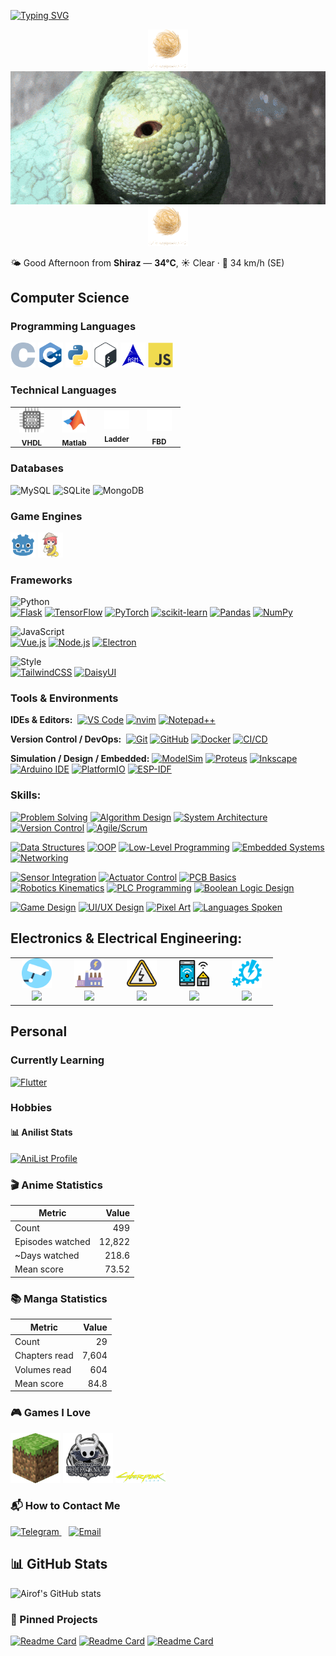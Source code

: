 [![Typing SVG](https://readme-typing-svg.demolab.com?font=ink+free&size=28&letterSpacing=0.3rem&pause=1000&color=1CF1FF&vCenter=true&width=435&lines=%23Hi+there,+I'm+Airof+👋;%F0%9F%A7%91%E2%80%8D%F0%9F%92%BB%F0%9F%93%96%F0%9F%8E%AE%F0%9F%8C%90%E2%9A%A1;%F0%9F%97%A3%EF%B8%8F%F0%9F%8C%8D+%F0%9F%87%AB%F0%9F%87%A6+%F0%9F%87%AF%F0%9F%87%B5+%F0%9F%87%AA%F0%9F%87%B3)](https://git.io/typing-svg)

<div align="center">
  <img src="assets/gif/tumbleweed.gif" alt="rango">
  <img src="assets/gif/ezgif-15f88be964cccc.gif" alt="rango">
  <img src="assets/gif/tumbleweed.gif" alt="rango">
</div>

<!-- WEATHER:START -->
🌤 Good Afternoon from **Shiraz** — **34°C**, ☀️ Clear · 💨 34 km/h (SE)
<!-- WEATHER:END -->


## Computer Science
  

### Programming Languages
<p>
  <img src="assets/icons/programming languages/C.svg" width="40" height="40" alt="C">
  <img src="assets/icons/programming languages/cpp.svg" width="40" height="40" alt="C++">
  <img src="assets/icons/programming languages/python.svg" width="40" height="40" alt="Python">
  <img src="assets/icons/programming languages/bash.svg" width="40" height="40" alt="Bash">
  <img src="assets/icons/programming languages/asm.svg" width="40" height="40" alt="ASM">
  <img src="assets/icons/programming languages/javascript.svg" width="40" height="40" alt="JavaScript">

</p>

### Technical Languages
<!-- Technical Languages -->
<p>
<table>
  <tr>
    <td align="center" style="padding:0 14px;">
      <img src="assets/icons/programming languages/vhdl.svg" width="40" alt="VHDL"><br>
      <sub><b>VHDL</b></sub>
    </td>
    <td align="center" style="padding:0 14px;">
      <img src="assets/icons/programming languages/matlab.svg" width="40" alt="Matlab"><br>
      <sub><b>Matlab</b></sub>
    </td>
    <td align="center" style="padding:0 14px;">
      <img src="assets/icons/programming languages/ladder.svg" width="40" alt="Ladder"><br>
      <sub><b>Ladder</b></sub>
    </td>
    <td align="center" style="padding:0 14px;">
      <img src="assets/icons/programming languages/fbd.svg" width="40" alt="FBD" style="background:#fff;"><br>
      <sub><b>FBD</b></sub>
    </td>
  </tr>
</table>
</p>


### Databases

![MySQL](https://img.shields.io/badge/MySQL-4479A1?style=plastic&logo=mysql&logoColor=white)
![SQLite](https://img.shields.io/badge/SQLite-003B57?style=plastic&logo=sqlite&logoColor=white)
![MongoDB](https://img.shields.io/badge/MongoDB-47A248?style=plastic&logo=mongodb&logoColor=white)


### Game Engines
<p >
  <img src="assets/icons/game-dev/godot.svg" width="40" height="40" alt="Godot">
  <img src="assets/icons/game-dev/Ren'Py.svg" width="40" height="40" alt="Ren'Py">
</p>

### Frameworks

<!-- Python Section -->
![Python](https://img.shields.io/badge/Python-3776AB?style=plastic&logo=python&logoColor=white)  
[![Flask](https://img.shields.io/badge/Flask-000000?style=plastic&logo=flask&logoColor=white)](#) 
[![TensorFlow](https://img.shields.io/badge/TensorFlow-FF6F00?style=plastic&logo=tensorflow&logoColor=white)](#) 
[![PyTorch](https://img.shields.io/badge/PyTorch-EE4C2C?style=plastic&logo=pytorch&logoColor=white)](#) 
[![scikit-learn](https://img.shields.io/badge/scikit--learn-F7931E?style=plastic&logo=scikit-learn&logoColor=white)](#) 
[![Pandas](https://img.shields.io/badge/Pandas-150458?style=plastic&logo=pandas&logoColor=white)](#) 
[![NumPy](https://img.shields.io/badge/NumPy-013243?style=plastic&logo=numpy&logoColor=white)](#)

<!-- JavaScript Section -->
![JavaScript](https://img.shields.io/badge/JavaScript-F7DF1E?style=plastic&logo=javascript&logoColor=black)  
[![Vue.js](https://img.shields.io/badge/Vue.js-4FC08D?style=plastic&logo=vue.js&logoColor=white)](#) 
[![Node.js](https://img.shields.io/badge/Node.js-339933?style=plastic&logo=node.js&logoColor=white)](#) 
[![Electron](https://img.shields.io/badge/Electron-47848F?style=plastic&logo=electron&logoColor=white)](#)

<!-- Styling Section -->
![Style](https://img.shields.io/badge/Styling-6EE7B7?style=plastic)  
[![TailwindCSS](https://img.shields.io/badge/TailwindCSS-06B6D4?style=plastic&logo=tailwindcss&logoColor=white)](#) 
[![DaisyUI](https://img.shields.io/badge/DaisyUI-5A0EF8?style=plastic&logo=daisyui&logoColor=white)](#)



### Tools & Environments

**IDEs & Editors:**&nbsp;&nbsp;[![VS Code](https://img.shields.io/badge/VS%20Code-007ACC?style=plastic&logo=visual-studio-code&logoColor=white)](#) 
[![nvim](https://img.shields.io/badge/nvim-019833?style=plastic&logo=neovim&logoColor=white)](#) 
[![Notepad++](https://img.shields.io/badge/Notepad++-2D8B2D?style=plastic&logo=notepadplusplus&logoColor=white)](#)

**Version Control / DevOps:**&nbsp;&nbsp;[![Git](https://img.shields.io/badge/Git-F05032?style=plastic&logo=git&logoColor=white)](#) 
[![GitHub](https://img.shields.io/badge/GitHub-181717?style=plastic&logo=github&logoColor=white)](#) 
[![Docker](https://img.shields.io/badge/Docker-2496ED?style=plastic&logo=docker&logoColor=white)](#) 
[![CI/CD](https://img.shields.io/badge/CI%2FCD-6A1B9A?style=plastic)](#)

**Simulation / Design / Embedded:** [![ModelSim](https://img.shields.io/badge/ModelSim-FF5722?style=plastic)](#) 
[![Proteus](https://img.shields.io/badge/Proteus-1F62A0?style=plastic)](#) 
[![Inkscape](https://img.shields.io/badge/Inkscape-000000?style=plastic&logo=inkscape&logoColor=white)](#) 
[![Arduino IDE](https://img.shields.io/badge/Arduino-00979D?style=plastic&logo=arduino&logoColor=white)](#) 
[![PlatformIO](https://img.shields.io/badge/PlatformIO-2C3E50?style=plastic&logo=platformio&logoColor=white)](#) 
[![ESP-IDF](https://img.shields.io/badge/ESP--IDF-0078D7?style=plastic)](#) 





### Skills:

<!-- Soft / Professional Skills -->
[![Problem Solving](https://img.shields.io/badge/Problem%20Solving-4CAF50?style=plastic)](#)
[![Algorithm Design](https://img.shields.io/badge/Algorithm%20Design-F44336?style=plastic)](#)
[![System Architecture](https://img.shields.io/badge/System%20Architecture-2196F3?style=plastic)](#)
[![Version Control](https://img.shields.io/badge/Version%20Control-795548?style=plastic)](#)
[![Agile/Scrum](https://img.shields.io/badge/Agile%2FScrum-9C27B0?style=plastic)](#)

<!-- Computer Science Concepts -->
[![Data Structures](https://img.shields.io/badge/Data%20Structures-FF9800?style=plastic)](#)
[![OOP](https://img.shields.io/badge/OOP-3F51B5?style=plastic)](#)
[![Low-Level Programming](https://img.shields.io/badge/Low-Level%20Programming-607D8B?style=plastic)](#)
[![Embedded Systems](https://img.shields.io/badge/Embedded%20Systems-009688?style=plastic)](#)
[![Networking](https://img.shields.io/badge/Networking-00BCD4?style=plastic)](#)

<!-- Electrical / Robotics Concepts -->
[![Sensor Integration](https://img.shields.io/badge/Sensor%20Integration-FF5722?style=plastic)](#)
[![Actuator Control](https://img.shields.io/badge/Actuator%20Control-795548?style=plastic)](#)
[![PCB Basics](https://img.shields.io/badge/PCB%20Basics-FF9800?style=plastic)](#)
[![Robotics Kinematics](https://img.shields.io/badge/Robotics%20Kinematics-9C27B0?style=plastic)](#)
[![PLC Programming](https://img.shields.io/badge/PLC%20Programming-E91E63?style=plastic)](#)
[![Boolean Logic Design](https://img.shields.io/badge/Boolean%20Logic-673AB7?style=plastic)](#)

<!-- Other Skills / Hobbies -->
[![Game Design](https://img.shields.io/badge/Game%20Design-00BCD4?style=plastic)](#)
[![UI/UX Design](https://img.shields.io/badge/UI%2FUX%20Design-3F51B5?style=plastic)](#)
[![Pixel Art](https://img.shields.io/badge/Pixel%20Art-FF5722?style=plastic)](#)
[![Languages Spoken](https://img.shields.io/badge/Languages-1ABC9C?style=plastic)](#)


## Electronics & Electrical Engineering:

<p align="center">
<table>
  <tr>
    <td align="center" style="padding:0 18px;">
      <img src="assets/icons/electricity/cctv-svgrepo-com.svg" width="48" alt="CCTV">
    </td>
    <td align="center" style="padding:0 18px;">
      <img src="assets/icons/electricity/energy-industry-energetic-thunderbolt-power-svgrepo-com.svg" width="48" alt="Industrial Electricity">
    </td>
    <td align="center" style="padding:0 18px;">
      <img src="assets/icons/electricity/electricity-svgrepo-com.svg" width="48" alt="House Electricity">
    </td>
    <td align="center" style="padding:0 18px;">
      <img src="assets/icons/electricity/smart-home-svgrepo-com.svg" width="48" alt="Smart Home">
    </td>
    <td align="center" style="padding:0 18px;">
      <img src="assets/icons/electricity/automation-svgrepo-com.svg" width="48" alt="Industrial Automation">
    </td>
  </tr>
  <tr>
    <td align="center"><a href="#"><img src="https://img.shields.io/badge/CCTV-4CAF50?style=plastic" height="30"></a></td>
    <td align="center"><a href="#"><img src="https://img.shields.io/badge/Industrial%20Electricity-2196F3?style=plastic" height="30"></a></td>
    <td align="center"><a href="#"><img src="https://img.shields.io/badge/House%20Electricity-FF9800?style=plastic" height="30"></a></td>
    <td align="center"><a href="#"><img src="https://img.shields.io/badge/Smart%20Home-00BCD4?style=plastic" height="30"></a></td>
    <td align="center"><a href="#"><img src="https://img.shields.io/badge/Industrial%20Automation-9C27B0?style=plastic" height="30"></a></td>
  </tr>
</table>
</p>






## Personal

### Currently Learning
[![Flutter](https://img.shields.io/badge/Flutter-02569B?style=plastic&logo=flutter&logoColor=white)](#)


### Hobbies
#### 📊 Anilist Stats
<!-- ANILIST:START -->

[![AniList Profile](https://img.shields.io/badge/AniList-Airof-02A9FF?style=plastic&logo=anilist&logoColor=white)](https://anilist.co/user/7379629)

### 🎬 Anime Statistics

| Metric | Value |
|---|---:|
| Count | 499 |
| Episodes watched | 12,822 |
| ~Days watched | 218.6 |
| Mean score | 73.52 |

### 📚 Manga Statistics

| Metric | Value |
|---|---:|
| Count | 29 |
| Chapters read | 7,604 |
| Volumes read | 604 |
| Mean score | 84.8 |

<!-- ANILIST:END -->

### 🎮 Games I Love
<p>
  <img src="assets/icons/Games/minecraft.svg" width="80" alt="Minecraft"/>
  <!-- <img src="assets/icons/Games/stardew.png" width="40" alt="Stardew Valley"/> -->
  <img src="assets/icons/Games/hollow_knight.png" width="80" alt="Hollow Knight"/>
  <img src="assets/icons/Games/cyberpunk.svg" width="80" alt="Cyberpunk 2077"/>
</p>





### 📬 How to Contact Me
<p>
  <a href="https://t.me/Airofff" target="_blank">
    <img src="https://upload.wikimedia.org/wikipedia/commons/8/82/Telegram_logo.svg" width="40" height="40" alt="Telegram"/>
  </a>
  &nbsp;&nbsp;
  <a href="mailto:fmhmhdairof@gmail.com">
    <img src="https://upload.wikimedia.org/wikipedia/commons/7/7e/Gmail_icon_(2020).svg" width="40" height="40" alt="Email"/>
  </a>
</p>



## 📊 GitHub Stats

![Airof's GitHub stats](https://github-readme-stats.vercel.app/api?username=Airof&show_icons=true&theme=tokyonight)

### 📌 Pinned Projects

[![Readme Card](https://github-readme-stats.vercel.app/api/pin/?username=Airof&repo=manga-reader&theme=tokyonight)](https://github.com/Airof/manga-reader)
[![Readme Card](https://github-readme-stats.vercel.app/api/pin/?username=Airof&repo=Notes&theme=tokyonight)](https://github.com/Airof/Notes)
[![Readme Card](https://github-readme-stats.vercel.app/api/pin/?username=Airof&repo=Mano-Machine&theme=tokyonight)](https://github.com/Airof/Mano-Machine)
